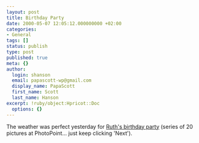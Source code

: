 ```yaml
---
layout: post
title: Birthday Party
date: 2000-05-07 12:05:12.000000000 +02:00
categories:
- General
tags: []
status: publish
type: post
published: true
meta: {}
author:
  login: shanson
  email: papascott-wp@gmail.com
  display_name: PapaScott
  first_name: Scott
  last_name: Hanson
excerpt: !ruby/object:Hpricot::Doc
  options: {}
---
```

<p>The weather was perfect yesterday for <a href="http://albums.photopoint.com/j/ViewPhoto?u=185392&a=5943329&p=20783318">Ruth's birthday party</a> (series of 20 pictures at PhotoPoint... just keep clicking 'Next').</p>

